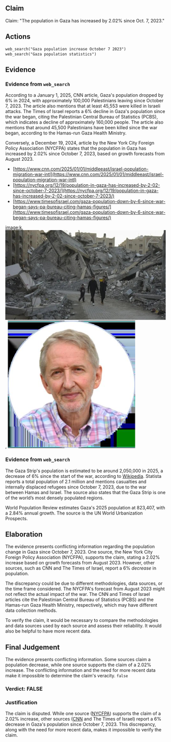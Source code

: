 ## Claim
Claim: "The population in Gaza has increased by 2.02% since Oct. 7, 2023."

## Actions
```
web_search("Gaza population increase October 7 2023")
web_search("Gaza population statistics")
```

## Evidence
### Evidence from `web_search`
According to a January 1, 2025, CNN article, Gaza's population dropped by 6% in 2024, with approximately 100,000 Palestinians leaving since October 7, 2023. The article also mentions that at least 45,553 were killed in Israeli attacks. The Times of Israel reports a 6% decline in Gaza's population since the war began, citing the Palestinian Central Bureau of Statistics (PCBS), which indicates a decline of approximately 160,000 people. The article also mentions that around 45,500 Palestinians have been killed since the war began, according to the Hamas-run Gaza Health Ministry.

Conversely, a December 19, 2024, article by the New York City Foreign Policy Association (NYCFPA) states that the population in Gaza has increased by 2.02% since October 7, 2023, based on growth forecasts from August 2023.

*   [https://www.cnn.com/2025/01/01/middleeast/israel-population-migration-war-intl](https://www.cnn.com/2025/01/01/middleeast/israel-population-migration-war-intl)
*   [https://nycfpa.org/12/19/population-in-gaza-has-increased-by-2-02-since-october-7-2023/](https://nycfpa.org/12/19/population-in-gaza-has-increased-by-2-02-since-october-7-2023/)
*   [https://www.timesofisrael.com/gaza-population-down-by-6-since-war-began-says-pa-bureau-citing-hamas-figures/](https://www.timesofisrael.com/gaza-population-down-by-6-since-war-began-says-pa-bureau-citing-hamas-figures/)

<image:k>, ![image 1632](media/2025-07-20_10-38-1753007935-200533.jpg), ![image 1646](media/2025-07-20_10-39-1753007954-541099.jpg)


### Evidence from `web_search`
The Gaza Strip's population is estimated to be around 2,050,000 in 2025, a decrease of 6% since the start of the war, according to [Wikipedia](https://en.wikipedia.org/wiki/Gaza_Strip). Statista reports a total population of 2.1 million and mentions casualties and internally displaced refugees since October 7, 2023, due to the war between Hamas and Israel. The source also states that the Gaza Strip is one of the world’s most densely populated regions.

World Population Review estimates Gaza's 2025 population at 823,407, with a 2.84% annual growth. The source is the UN World Urbanization Prospects.


## Elaboration
The evidence presents conflicting information regarding the population change in Gaza since October 7, 2023. One source, the New York City Foreign Policy Association (NYCFPA), supports the claim, stating a 2.02% increase based on growth forecasts from August 2023. However, other sources, such as CNN and The Times of Israel, report a 6% *decrease* in population.

The discrepancy could be due to different methodologies, data sources, or the time frame considered. The NYCFPA's forecast from August 2023 might not reflect the actual impact of the war. The CNN and Times of Israel articles cite the Palestinian Central Bureau of Statistics (PCBS) and the Hamas-run Gaza Health Ministry, respectively, which may have different data collection methods.

To verify the claim, it would be necessary to compare the methodologies and data sources used by each source and assess their reliability. It would also be helpful to have more recent data.


## Final Judgement
The evidence presents conflicting information. Some sources claim a population decrease, while one source supports the claim of a 2.02% increase. The conflicting information and the need for more recent data make it impossible to determine the claim's veracity. `false`


### Verdict: FALSE

### Justification
The claim is disputed. While one source ([NYCFPA](https://nycfpa.org/12/19/population-in-gaza-has-increased-by-2-02-since-october-7-2023/)) supports the claim of a 2.02% increase, other sources ([CNN](https://www.cnn.com/2025/01/01/middleeast/israel-population-migration-war-intl) and The Times of Israel) report a 6% decrease in Gaza's population since October 7, 2023. This discrepancy, along with the need for more recent data, makes it impossible to verify the claim.
